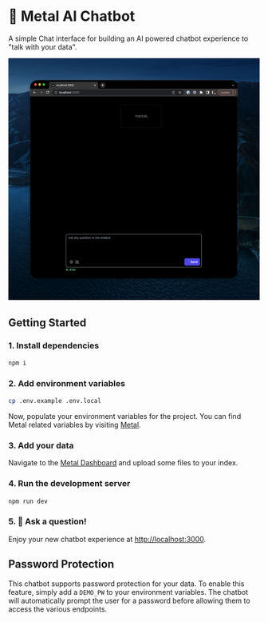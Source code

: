 # 💬 Metal AI Chatbot
A simple Chat interface for building an AI powered chatbot experience to "talk with your data".

![Screenshot of chatbot](public/screenshot.png)

## Getting Started

### 1. Install dependencies

```bash
npm i
```

### 2. Add environment variables

```bash
cp .env.example .env.local
```

Now, populate your environment variables for the project. You can find Metal related variables by visiting [Metal](https://getmetal.io).

### 3. Add your data

Navigate to the [Metal Dashboard](https://app.getmetal.io) and upload some files to your index.

### 4. Run the development server

```bash
npm run dev
```


### 5. 🧠 Ask a question!
Enjoy your new chatbot experience at [http://localhost:3000](http://localhost:3000).

## Password Protection
This chatbot supports password protection for your data. To enable this feature, simply add a `DEMO_PW` to your environment variables. The chatbot will automatically prompt the user for a password before allowing them to access the various endpoints.
